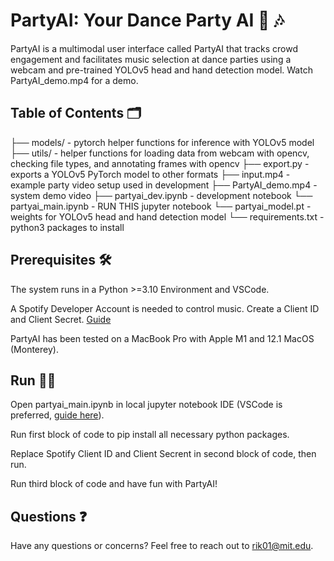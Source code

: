 # PartyAI: Your Dance Party AI 🕺 🎶

PartyAI is a multimodal user interface called PartyAI that tracks crowd engagement and facilitates music selection at dance parties using a webcam and pre-trained YOLOv5 head and hand detection model. Watch PartyAI_demo.mp4 for a demo.

## Table of Contents 🗂

├── models/ - pytorch helper functions for inference with YOLOv5 model
├── utils/ - helper functions for loading data from webcam with opencv, checking file types, and annotating frames with opencv
├── export.py - exports a YOLOv5 PyTorch model to other formats
├── input.mp4 - example party video setup used in development
├── PartyAI_demo.mp4 - system demo video
├── partyai_dev.ipynb - development notebook
└── partyai_main.ipynb - RUN THIS jupyter notebook
└── partyai_model.pt - weights for YOLOv5 head and hand detection model
└── requirements.txt - python3 packages to install

## Prerequisites 🛠️

The system runs in a Python >=3.10 Environment and VSCode.

A Spotify Developer Account is needed to control music. Create a Client ID and Client Secret. [Guide](https://medium.com/@maxtingle/getting-started-with-spotifys-api-spotipy-197c3dc6353b)

PartyAI has been tested on a MacBook Pro with Apple M1 and 12.1 MacOS (Monterey).

## Run 🏃‍♂️

Open partyai_main.ipynb in local jupyter notebook IDE (VSCode is preferred, [guide here](https://code.visualstudio.com/docs/datascience/jupyter-notebooks)).

Run first block of code to pip install all necessary python packages.

Replace Spotify Client ID and Client Secrent in second block of code, then run.

Run third block of code and have fun with PartyAI!

## Questions ❓

Have any questions or concerns? Feel free to reach out to rik01@mit.edu.
